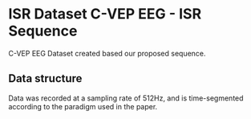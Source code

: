 # ISR Dataset C-VEP EEG - ISR Sequence

C-VEP EEG Dataset created based our proposed sequence.

## Data structure

Data was recorded at a sampling rate of 512Hz, and is time-segmented according to the paradigm used in the paper.
